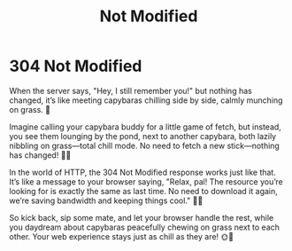 ﻿---
category: 3xx
code: 304
cover: https://firebasestorage.googleapis.com/v0/b/capy-http.appspot.com/o/Capy-304-750x600.webp?alt=media
thumbnail: https://firebasestorage.googleapis.com/v0/b/capy-http.appspot.com/o/Capy-304-250x200.webp?alt=media
coverAlt: Not Modified
description: Not Modified
pubDate: 2014-06-01
tags:
- 3xx
title: Not Modified
---


# 304 Not Modified

When the server says, "Hey, I still remember you!" but nothing has changed, it’s like meeting capybaras chilling side by side, calmly munching on grass. 🐾

Imagine calling your capybara buddy for a little game of fetch, but instead, you see them lounging by the pond, next to another capybara, both lazily nibbling on grass—total chill mode. No need to fetch a new stick—nothing has changed! 🌿🦫

In the world of HTTP, the 304 Not Modified response works just like that. It’s like a message to your browser saying, "Relax, pal! The resource you’re looking for is exactly the same as last time. No need to download it again, we’re saving bandwidth and keeping things cool." 🧘‍♂️

So kick back, sip some mate, and let your browser handle the rest, while you daydream about capybaras peacefully chewing on grass next to each other. Your web experience stays just as chill as they are! 🌞🐾